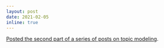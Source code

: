 ```yaml
---
layout: post
date: 2021-02-05
inline: true
---
```


[Posted the second part of a series of posts on topic modeling](https://pfr974.github.io/blog/2021/mtg-archetypes-part2/).